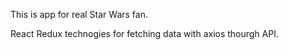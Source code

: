 This is app for real Star Wars fan. 

React Redux technogies for fetching data with axios thourgh API.